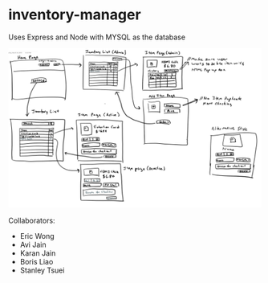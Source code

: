 # inventory-manager
Uses Express and Node with MYSQL as the database

![storyboard](github_images/storyboard.png)

Collaborators:
- Eric Wong
- Avi Jain
- Karan Jain
- Boris Liao
- Stanley Tsuei
